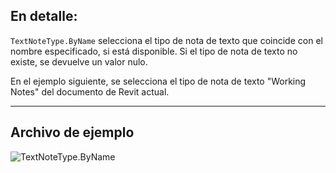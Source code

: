 ## En detalle:
`TextNoteType.ByName` selecciona el tipo de nota de texto que coincide con el nombre especificado, si está disponible. Si el tipo de nota de texto no existe, se devuelve un valor nulo.

En el ejemplo siguiente, se selecciona el tipo de nota de texto "Working Notes" del documento de Revit actual.

___
## Archivo de ejemplo

![TextNoteType.ByName](./Revit.Elements.TextNoteType.ByName_img.jpg)
